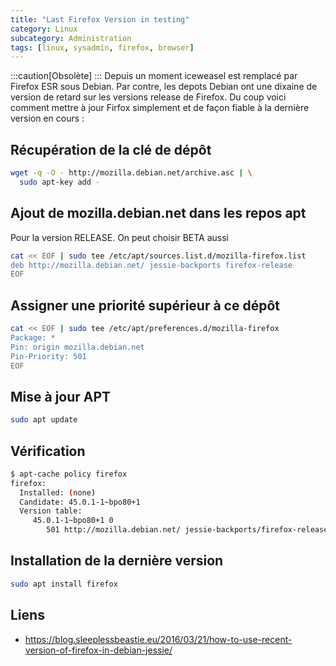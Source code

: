 ```yaml
---
title: "Last Firefox Version in testing"
category: Linux
subcategory: Administration
tags: [linux, sysadmin, firefox, browser]
---
```

:::caution[Obsolète]
:::
Depuis un moment iceweasel est remplacé par Firefox ESR sous Debian. Par contre, les depots Debian ont une dixaine de version de retard sur les versions release de Firefox. Du coup voici comment mettre à jour Firfox simplement et de façon fiable à la dernière version en cours :

## Récupération de la clé de dépôt

``` bash
wget -q -O - http://mozilla.debian.net/archive.asc | \
  sudo apt-key add -
```

## Ajout de mozilla.debian.net dans les repos apt
Pour la version RELEASE. On peut choisir BETA aussi 
```bash
cat << EOF | sudo tee /etc/apt/sources.list.d/mozilla-firefox.list
deb http://mozilla.debian.net/ jessie-backports firefox-release
EOF
```

## Assigner une priorité supérieur à ce dépôt

```bash
cat << EOF | sudo tee /etc/apt/preferences.d/mozilla-firefox
Package: *
Pin: origin mozilla.debian.net
Pin-Priority: 501
EOF
```

## Mise à jour APT

```bash
sudo apt update
```

## Vérification

```bash
$ apt-cache policy firefox
firefox:
  Installed: (none)
  Candidate: 45.0.1-1~bpo80+1
  Version table:
     45.0.1-1~bpo80+1 0
        501 http://mozilla.debian.net/ jessie-backports/firefox-release amd64 Packages
```

## Installation de la dernière version

```bash
sudo apt install firefox
```

## Liens
 * https://blog.sleeplessbeastie.eu/2016/03/21/how-to-use-recent-version-of-firefox-in-debian-jessie/
